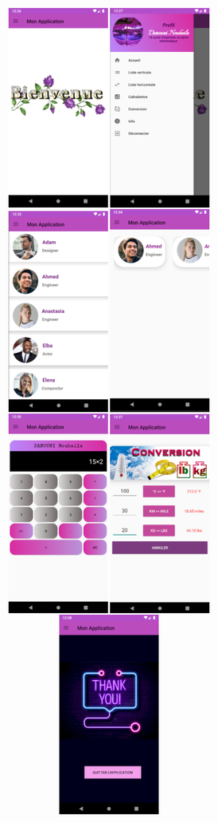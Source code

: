 <p align="center">
    <img src="app_fragment/home.png" width="200" />
    <img src="app_fragment/menu.png" width="200" />
    <img  src="app_fragment/listV.png" width="200" />
    <img src="app_fragment/listH.png" width="200" />
    <img  src="app_fragment/calc.png" width="200" />
    <img  src="app_fragment/conv.png" width="200" />
    <img src="app_fragment/logout.png"  width="200" />
</p>

